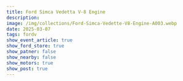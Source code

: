 ```yaml
---
title: Ford Simca Vedetta V-8 Engine
description: 
image: /img/collections/Ford-Simca-Vedette-V8-Engine-A003.webp
date: 2025-03-07
tags: fordv
show_event_article: true
show_ford_store: true
show_patner: false
show_nearby: false
show_motors: true
show_post: true
---
```


